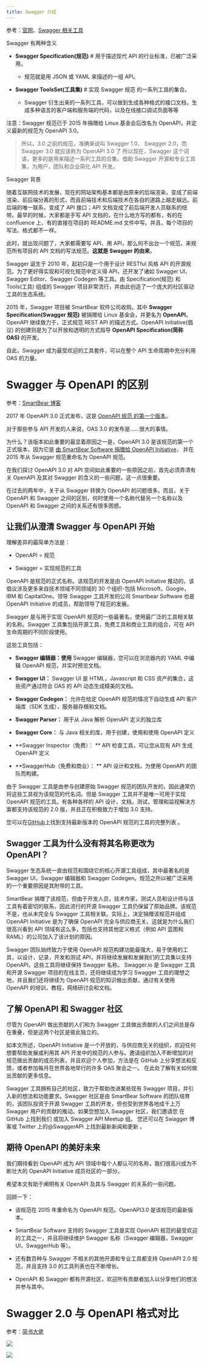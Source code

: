 ```yaml
---
title: Swagger 介绍
---
```


参考：[官网](https://swagger.io/)、[Swagger 相关工具](https://swagger.io/tools/open-source/open-source-integrations/)

Swagger 有两种含义

- **Swagger Specification(规范)** # 用于描述现代 API 的行业标准，已被广泛采用。

  - 规范就是用 JSON 或 YAML 来描述的一组 API。

- **Swagger ToolsSet(工具集)** # 实现 Swagger 规范 的一系列工具的集合。

  - Swagger 衍生出来的一系列工具，可以做到生成各种格式的接口文档，生成多种语言的客户端和服务端的代码，以及在线接口调试页面等等

注意：Swagger 规范已于 2015 年捐赠给 Linux 基金会后改名为 OpenAPI，并定义最新的规范为 OpenAPI 3.0。

> 所以，3.0 之前的规范，准确来说叫 Swagger 1.0、 Swagger 2.0，而 Swagger 3.0 就应该称为 OpenAPI 3.0 了
> 所以现在，Swagger 这个词语，更多的是用来描述一系列工具的合集。借助 Swagger 开源和专业工具集，为用户，团队和企业简化 API 开发。

Swagger 背景

随着互联网技术的发展，现在的网站架构基本都是由原来的后端渲染，变成了前端渲染、前后端分离的形式，而且前端技术和后端技术在各自的道路上越走越远。前后端的唯一联系，变成了 API 接口；API 文档变成了前后端开发人员联系的纽带。最早的时候，大家都是手写 API 文档的，在什么地方写的都有，有的在 confluence 上、有的直接在项目的 README.md 文件中写。并且，每个项目的写法、格式都不一样。

此时，就出现问题了，大家都需要写 API、用 API，那么何不出台一个规范，来规范所有项目的 API 文档的写法规范。**这就是 Swagger 的由来**。

Swagger 诞生于 2010 年，起初只是一个用于设计 RESTful 风格 API 的开源规范。为了更好得实现和可视化规范中定义得 API，还开发了诸如 Swagger UI、Swagger Editor、Swagger Codegen 等工具。由 Specification(规范) 和 Tools(工具) 组成的 Swagger 项目非常流行，并由此创造了一个庞大的社区驱动工具的生态系统。

2015 年，Swagger 项目被 SmartBear 软件公司收购。其中 **Swagger Specification(Swagger 规范)** 被捐赠给 Linux 基金会，并更名为 **OpenAPI**。OpenAPI 继续致力于，正式规范 REST API 的描述方式。OpenAPI Initiative(倡议) 的创建则是为了以开放和透明的方式指导 **OpenAPI Specification(简称 OAS)** 的开发。

自此，Swagger 成为最受欢迎的工具套件，可以在整个 API 生命周期中充分利用 OAS 的力量。

# Swagger 与 OpenAPI 的区别

参考：[SmartBear 博客](https://smartbear.com/blog/what-is-the-difference-between-swagger-and-openapi/)

2017 年 OpenAPI 3.0 正式发布，这是 [OpenAPI 规范 的第一个版本](https://www.openapis.org/blog/2017/07/26/the-oai-announces-the-openapi-specification-3-0-0)。

对于那些参与 API 开发的人来说，OAS 3.0 的发布是……很大的事情。

为什么？该版本如此重要的最显着原因之一是，OpenAPI 3.0 是该规范的第一个正式版本，因为它是 [由 SmartBear Software 捐赠给 OpenAPI Initiative](https://smartbear.com/news/news-releases/smartbear-launches-open-api-initiative-with-key-in/)， 并在 2015 年从 Swagger 规范重命名为 OpenAPI 规范。

在我们探讨 OpenAPI 3.0 对 API 空间如此重要的一些原因之前，首先必须弄清有关 OpenAPI 及其对 Swagger 的含义的一些问题，这一点很重要。

在过去的两年中，关于从 Swagger 转换为 OpenAPI 的问题很多。而且，关于 OpenAPI 和 Swagger 之间的区别，何时使用一个名称代替另一个名称以及 OpenAPI 和 Swagger 之间的关系还有很多困惑。

## 让我们从澄清 Swagger 与 OpenAPI 开始

理解差异的最简单方法是：

- OpenAPI = 规范

- Swagger = 实现规范的工具

OpenAPI 是规范的正式名称。该规范的开发是由 OpenAPI Initiative 推动的，该倡议涉及更多来自技术领域不同领域的 30 个组织-包括 Microsoft，Google，IBM 和 CapitalOne。领导 Swagger 工具开发的公司 Smartbear Software 也是 OpenAPI Initiative 的成员，帮助领导了规范的发展。

Swagger 是与用于实现 OpenAPI 规范的一些最著名，使用最广泛的工具相关联的名称。Swagger 工具集包括开源工具，免费工具和商业工具的组合，可在 API 生命周期的不同阶段使用。

这些工具包括：

- **Swagger 编辑器：使用** Swagger 编辑器，您可以在浏览器内的 YAML 中编辑 OpenAPI 规范，并实时预览文档。

- **Swagger UI：** Swagger UI 是 HTML，Javascript 和 CSS 资产的集合，这些资产通过符合 OAS 的 API 动态生成精美的文档。

- **Swagger Codegen：** 允许在给定 OpenAPI 规范的情况下自动生成 API 客户端库（SDK 生成），服务器存根和文档。

- **Swagger Parser：** 用于从 Java 解析 OpenAPI 定义的独立库

- **Swagger Core：** 与 Java 相关的库，用于创建，使用和使用 OpenAPI 定义

- **Swagger Inspector（免费）： ** API 检查工具，可让您从现有 API 生成 OpenAPI 定义

- **SwaggerHub（免费和商业）： ** API 设计和文档，为使用 OpenAPI 的团队而构建。

由于 Swagger 工具是由参与创建原始 Swagger 规范的团队开发的，因此通常仍将这些工具视为该规范的代名词。但是 Swagger 工具并不是唯一可用于实现 OpenAPI 规范的工具。有各种各样的 API 设计，文档，测试，管理和监视解决方案都支持该规范的 2.0 版，并且正在积极致力于增加 3.0 支持。

您可以在[GitHub](https://github.com/OAI/OpenAPI-Specification/blob/master/IMPLEMENTATIONS.md)上找到支持最新版本的 OpenAPI 规范的工具的完整列表 。

## Swagger 工具为什么没有将其名称更改为 OpenAPI？

Swagger 生态系统一直由规范和围绕它的核心开源工具组成，其中最著名的是 Swagger UI，Swagger 编辑器和 Swagger Codegen。规范之所以被广泛采用的一个重要原因是其附带的工具。

SmartBear 捐赠了该规范，但由于开发人员，技术作家，测试人员和设计师与该工具有着密切的联系，因此流行的开源 Swagger 工具仍保留了原始品牌。该规范不是，也从未完全与 Swagger 工具相关联。实际上，决定捐赠该规范并组成 OpenAPI Initiative 是为了确保 OpenAPI 完全与供应商无关。这就是为什么我们很高兴看到 API 领域有这么多，包括也支持其他定义格式（例如 API 蓝图和 RAML）的公司加入了该计划的原因。

Swagger 团队始终致力于使用 OpenAPI 规范构建功能最强大，易于使用的工具，以设计，记录，开发和测试 API，并将继续发展和发展我们的工具集以支持 OpenAPI。这些工具将继续保持 Swagger 名称。 Swagger.io 是 Swagger 工具和开源 Swagger 项目的在线主页，还将继续成为学习 Swagger 工具的理想之地，并且我们还将继续为 OpenAPI 规范的知识做出贡献，通过有关使用 OpenAPI 的培训，教程，网络研讨会和文档。

## 了解 OpenAPI 和 Swagger 社区

尽管为 OpenAPI 做出贡献的人们和为 Swagger 工具做出贡献的人们之间总是存在重叠，但是这两个社区是彼此独立的。

如本文所述，OpenAPI Initiative 是一个开放的，与供应商无关的组织，欢迎任何想要帮助发展或利用其 API 开发中的规范的人参与。邀请组织加入不断增加的对规范做出贡献的成员列表，并且欢迎个人参加，方法是在 GitHub 上分享想法和反馈，或者参加每月在世界各地举行的许多 OAS 聚会之一。 在此处了解有关如何做出贡献的更多信息。

Swagger 工具拥有自己的社区，致力于帮助改进某些现有 Swagger 项目，并引入新的想法和功能要求。Swagger 社区是由 SmartBear Software 的团队培育的，该团队投资于开源 Swagger 工具的开发，但也受到世界各地成千上万 Swagger 用户的贡献的推动。如果您想加入 Swagger 社区，我们邀请您 在 GitHub 上找到我们 或加入 Swagger API Meetup 组。 您还可以在 Swagger 博客或 Twitter 上的@SwaggerAPI 上找到最新新闻和更新 。

## 期待 OpenAPI 的美好未来

我们期待看到 OpenAPI 成为 API 领域中每个人都认可的名称，我们很高兴成为不断壮大的 OpenAPI Initiative 成员社区的一部分。

希望本文有助于阐明有关 OpenAPI 及其与 Swagger 的关系的一些问题。

回顾一下：

- 该规范在 2015 年重命名为 OpenAPI 规范。OpenAPI3.0 是该规范的最新版本。

- SmartBear Software 支持的 Swagger 工具是实现 OpenAPI 规范的最受欢迎的工具之一，并且将继续维护 Swagger 名称（Swagger 编辑器，Swagger UI，SwaggerHub 等）。

- 还有数百种与 Swagger 不相关的其他开源和专业工具都支持 OpenAPI 2.0 规范，并且支持 3.0 的工具列表也在不断增长。

- OpenAPI 和 Swagger 都有开源社区，欢迎所有贡献者加入以分享他们的想法并参与其中。

# Swagger 2.0 与 OpenAPI 格式对比

参考：[简书大佬](https://www.jianshu.com/p/879baf1cff07)

![](https://notes-learning.oss-cn-beijing.aliyuncs.com/xxryy5/1616163614015-5221ca71-70a5-495b-a656-b5bc9a0122ec.png)

![](https://notes-learning.oss-cn-beijing.aliyuncs.com/xxryy5/1616163614002-f8ab633b-9c2b-42c9-acf2-f9cdd34bf2b1.png)
